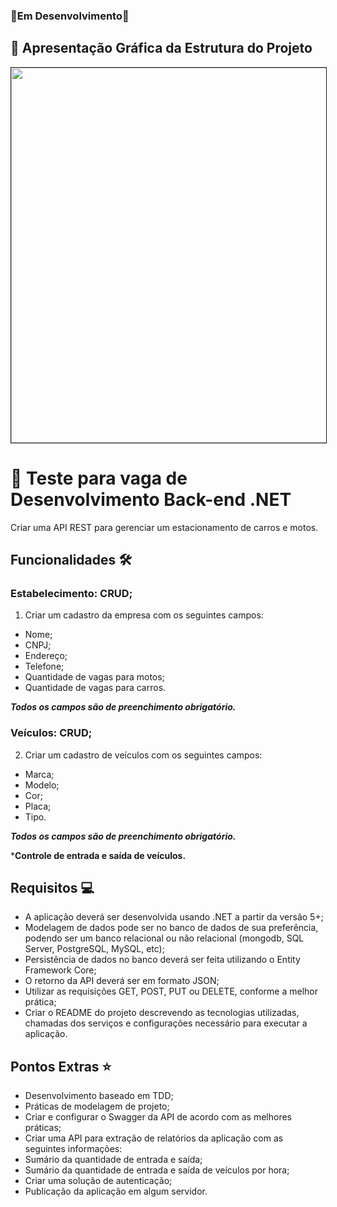 ### 🚧Em Desenvolvimento🚧

## 🔎 Apresentação Gráfica da Estrutura do Projeto
<div align="center">
	<img src="./EstruturaBasica.png" style="width: 600px;border: 1px solid;"></img><br>
</div>

# 📌 Teste para vaga de Desenvolvimento Back-end .NET
Criar uma API REST para gerenciar um estacionamento de carros e motos.

## Funcionalidades 🛠️
### **Estabelecimento: CRUD;**

1. Criar um cadastro da empresa com os seguintes campos:

- Nome;
- CNPJ;
- Endereço;
- Telefone;
- Quantidade de vagas para motos;
- Quantidade de vagas para carros.

*__Todos os campos são de preenchimento obrigatório.__*

### __Veículos: CRUD;__

2. Criar um cadastro de veículos com os seguintes campos:

- Marca;
- Modelo;
- Cor;
- Placa;
- Tipo.

*__Todos os campos são de preenchimento obrigatório.__*

*__Controle de entrada e saída de veículos.__

## Requisitos 💻
- A aplicação deverá ser desenvolvida usando .NET a partir da versão 5+;
- Modelagem de dados pode ser no banco de dados de sua preferência, podendo ser um banco relacional ou não relacional (mongodb, SQL Server, PostgreSQL, MySQL, etc);
- Persistência de dados no banco deverá ser feita utilizando o Entity Framework Core;
- O retorno da API deverá ser em formato JSON;
- Utilizar as requisições GET, POST, PUT ou DELETE, conforme a melhor prática;
- Criar o README do projeto descrevendo as tecnologias utilizadas, chamadas dos serviços e configurações necessário para executar a aplicação.

## Pontos Extras ⭐
- Desenvolvimento baseado em TDD;
- Práticas de modelagem de projeto;
- Criar e configurar o Swagger da API de acordo com as melhores práticas;
- Criar uma API para extração de relatórios da aplicação com as seguintes informações:
- Sumário da quantidade de entrada e saída;
- Sumário da quantidade de entrada e saída de veículos por hora;
- Criar uma solução de autenticação;
- Publicação da aplicação em algum servidor.
